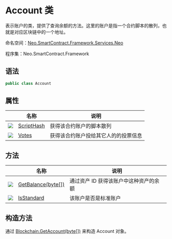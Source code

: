 # Account 类

表示账户的类，提供了查询余额的方法。这里的账户是指一个合约脚本的散列，也就是对应区块链中的一个地址。

命名空间：[Neo.SmartContract.Framework.Services.Neo](../neo.md)

程序集：Neo.SmartContract.Framework

## 语法

```c#
public class Account
```

## 属性

|                                          | 名称                                  | 说明                 |
| ---------------------------------------- | ----------------------------------- | ------------------ |
| ![](https://i-msdn.sec.s-msft.com/dynimg/IC74937.jpeg) | [ScriptHash](Account/ScriptHash.md) | 获得该合约账户的脚本散列       |
| ![](https://i-msdn.sec.s-msft.com/dynimg/IC74937.jpeg) | [Votes](Account/Votes.md)           | 获得该合约账户投给其它人的的投票信息 |

## 方法

|                                          | 名称                                       | 说明                  |
| ---------------------------------------- | ---------------------------------------- | ------------------- |
| ![](https://i-msdn.sec.s-msft.com/dynimg/IC91302.jpeg) | [GetBalance(byte[])](Account/GetBalance.md) | 通过资产 ID 获得该账户中这种资产的余额 |
| ![](https://i-msdn.sec.s-msft.com/dynimg/IC91302.jpeg) | [IsStandard](Account/IsStandard.md) | 该账户是否是标准账户 |

## 构造方法

通过 [Blockchain.GetAccount(byte[])](Blockchain/GetAccount.md) 来构造 Account 对象。
